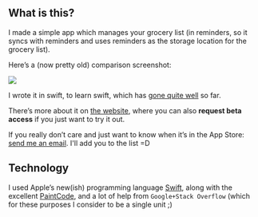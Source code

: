 What is this?
-------------

I made a simple app which manages your grocery list (in reminders, so it syncs with reminders and uses reminders as the storage location for the grocery list).

Here’s a (now pretty old) comparison screenshot:

![](http://esploded.s3.amazonaws.com/anon_data/2014/rkEo-photo%203.PNG)

I wrote it in swift, to learn swift, which has [gone quite well](http://stackoverflow.com/search?q=user:2908+[swift]) so far.

There’s more about it on [the website](http://dailybread.jiaaro.com), where you can also **request beta access** if you just want to try it out.

If you really don’t care and just want to know when it’s in the App Store:  
[send me an email](requestingdailybreadlaunchnews@jiaaro.com). I'll add you to the list =D

Technology
----------

I used Apple’s new(ish) programming language [Swift](https://developer.apple.com/swift/), along with the excellent [PaintCode](http://www.paintcodeapp.com), and a lot of help from `Google+Stack Overflow` (which for these purposes I consider to be a single unit ;)
